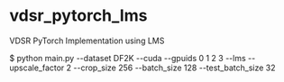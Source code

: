 # vdsr_pytorch_lms
VDSR PyTorch Implementation using LMS


$ python main.py --dataset DF2K --cuda --gpuids 0 1 2 3 --lms --upscale_factor 2 --crop_size 256 --batch_size 128 --test_batch_size 32
